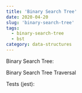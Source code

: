 ```yaml
---
title: 'Binary Search Tree'
date: 2020-04-20
slug: 'binary-search-tree'
tags:
  - binary-search-tree
  - bst
category: data-structures
---
```


Binary Search Tree:

<!-- embed:BinarySearchTree.js -->

Binary Search Tree Traversal

<!-- embed:BinaryTreeTraversal.js -->

Tests (jest):

<!-- embed:BinarySearchTree.test.js -->

<!-- embed:BinaryTreeTraversal.test.js -->
